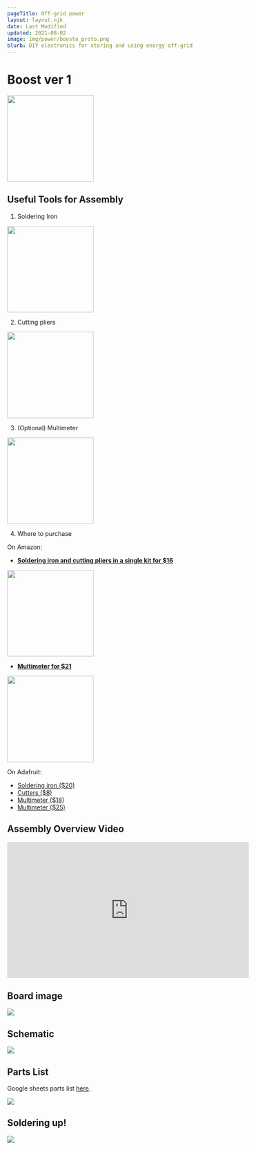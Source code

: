 ```yaml
---
pageTitle: Off-grid power
layout: layout.njk
date: Last Modified
updated: 2021-08-02
image: img/power/boosta_proto.png
blurb: DIY electronics for storing and using energy off-grid
---
```


# Boost ver 1

<img src="/img/boost/boostv1.png" width=200px>

## Useful Tools for Assembly 

1. Soldering Iron

<img src="/img/boost/soldering_iron.jpg" width=200px>

2. Cutting pliers

<img src="/img/boost/pliers.png" width=200px>

3. (Optional) Multimeter

<img src="/img/boost/multimeter_sparkfun.jpg" width=200px>

4. Where to purchase 

On Amazon:

- [**Soldering iron and cutting pliers in a single kit for $16**](https://www.amazon.com/Soldering-Iron-Kit-Temperature-Desoldering/dp/B07S61WT16/ref=psdc_3207126011_t1_B07PDK3MX1)

<a href="https://www.amazon.com/Soldering-Iron-Kit-Temperature-Desoldering/dp/B07S61WT16/ref=psdc_3207126011_t1_B07PDK3MX1"><img src="/img/boost/soldering_kit.png" width=200px></a>

- [**Multimeter for $21**](https://www.amazon.com/Soldering-Iron-Kit-Temperature-Desoldering/dp/B07S61WT16/ref=psdc_3207126011_t1_B07PDK3MX1) 

<a href="https://www.amazon.com/Soldering-Iron-Kit-Temperature-Desoldering/dp/B07S61WT16/ref=psdc_3207126011_t1_B07PDK3MX1"><img src="/img/boost/multimeter.png" width=200px></a>

On Adafruit:

- [Soldering iron ($20)](https://www.adafruit.com/product/3685)
- [Cutters ($8)](https://www.adafruit.com/product/152)
- [Multimeter ($18)](https://www.adafruit.com/product/2034)
- [Multimeter ($25)](https://www.adafruit.com/product/850)


## Assembly Overview Video

<iframe width="560" height="315" src="https://www.youtube.com/embed/AXWXSolYAI8" title="YouTube video player" frameborder="0" allow="accelerometer; autoplay; clipboard-write; encrypted-media; gyroscope; picture-in-picture" allowfullscreen></iframe>

## Board image

![](/img/boost/board.png)

## Schematic

[![](/img/boost/schematic.png)](/img/boost/boosta.pdf)


## Parts List

Google sheets parts list [here](https://docs.google.com/spreadsheets/d/1SSv-qiHzVkntU7v8pnGAcpxlCwBbYCUFDfs7P6XYWlM/edit?usp=sharing).

![](/img/boost/boost_annotations.jpg)

## Soldering up!

![](/img/boost/soldering_fun.png)


